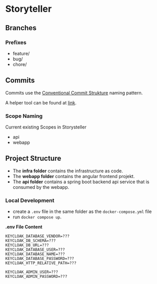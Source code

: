 # Storyteller

## Branches
### Prefixes
- feature/
- bug/
- chore/

## Commits
Commits use the [Conventional Commit Strukture](https://www.conventionalcommits.org/en/v1.0.0/) naming pattern.

A helper tool can be found at [link](https://commit-creator.netlify.app/).
### Scope Naming
Current existing Scopes in Storysteller
- api
- webapp

## Project Structure

- The **infra folder** contains the infrastructure as code.
- The **webapp folder** contains the angular frontend projekt.
- The **api folder** contains a spring boot backend api service that is consumed by the webapp.

### Local Development
- create a ```.env``` file in the same folder as the ```docker-compose.yml``` file
- run ```docker compose up```.

**.env File Content**
```
KEYCLOAK_DATABASE_VENDOR=???
KEYCLOAK_DB_SCHEMA=???
KEYCLOAK_DB_URL=???
KEYCLOAK_DATABASE_USER=???
KEYCLOAK_DATABASE_NAME=???
KEYCLOAK_DATABASE_PASSWORD=???
KEYCLOAK_HTTP_RELATIVE_PATH=???

KEYCLOAK_ADMIN_USER=???
KEYCLOAK_ADMIN_PASSWORD=???
```